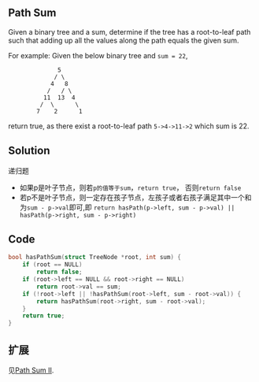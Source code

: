 ## Path Sum

Given a binary tree and a sum, determine if the tree has a root-to-leaf path such that adding up all the values along the path equals the given sum.

For example:
Given the below binary tree and `sum = 22`,
```
              5
             / \
            4   8
           /   / \
          11  13  4
         /  \      \
        7    2      1
```
return true, as there exist a root-to-leaf path `5->4->11->2` which sum is 22.

## Solution

递归题

* 如果p是叶子节点，则若`p的值等于sum`，`return true`， 否则`return false`
* 若p不是叶子节点，则一定存在孩子节点，左孩子或者右孩子满足其中一个和为`sum - p->val`即可,即
`return hasPath(p->left, sum - p->val) || hasPath(p->right, sum - p->right)`

## Code
```c
bool hasPathSum(struct TreeNode *root, int sum) {
	if (root == NULL)
		return false;
	if (root->left == NULL && root->right == NULL)
		return root->val == sum;
	if (!root->left || !hasPathSum(root->left, sum - root->val)) {
		return hasPathSum(root->right, sum - root->val);
	}
	return true;
}
```

## 扩展

见[Path Sum II](../PathSum2).
